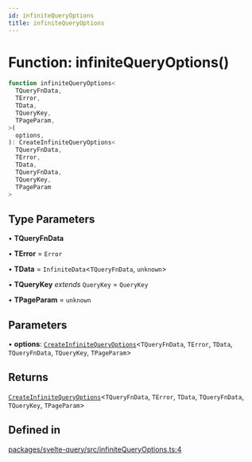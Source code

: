 ```yaml
---
id: infiniteQueryOptions
title: infiniteQueryOptions
---
```


# Function: infiniteQueryOptions()

```ts
function infiniteQueryOptions<
  TQueryFnData,
  TError,
  TData,
  TQueryKey,
  TPageParam,
>(
  options,
): CreateInfiniteQueryOptions<
  TQueryFnData,
  TError,
  TData,
  TQueryFnData,
  TQueryKey,
  TPageParam
>
```

## Type Parameters

• **TQueryFnData**

• **TError** = `Error`

• **TData** = `InfiniteData`\<`TQueryFnData`, `unknown`\>

• **TQueryKey** _extends_ `QueryKey` = `QueryKey`

• **TPageParam** = `unknown`

## Parameters

• **options**: [`CreateInfiniteQueryOptions`](createinfinitequeryoptions.md)\<`TQueryFnData`, `TError`, `TData`, `TQueryFnData`, `TQueryKey`, `TPageParam`\>

## Returns

[`CreateInfiniteQueryOptions`](createinfinitequeryoptions.md)\<`TQueryFnData`, `TError`, `TData`, `TQueryFnData`, `TQueryKey`, `TPageParam`\>

## Defined in

[packages/svelte-query/src/infiniteQueryOptions.ts:4](https://github.com/TanStack/query/blob/13817e953743537ffb9aab4da174583055be4d81/packages/svelte-query/src/infiniteQueryOptions.ts#L4)
